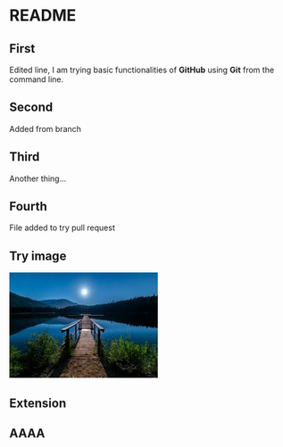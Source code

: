 # README

## First
Edited line, I am trying basic functionalities of **GitHub** using **Git** from the command line.

## Second
Added from branch

## Third
Another thing...

## Fourth
File added to try pull request

## Try image
![An image](try.jpeg)


## Extension
## AAAA
